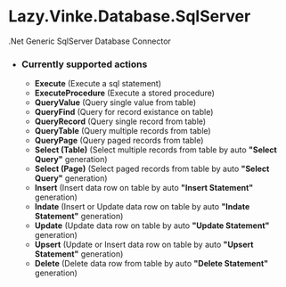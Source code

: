 # Lazy.Vinke.Database.SqlServer
.Net Generic SqlServer Database Connector

- ### Currently supported actions
  - **Execute** (Execute a sql statement)
  - **ExecuteProcedure** (Execute a stored procedure)
  - **QueryValue** (Query single value from table)
  - **QueryFind** (Query for record existance on table)
  - **QueryRecord** (Query single record from table)
  - **QueryTable** (Query multiple records from table)
  - **QueryPage** (Query paged records from table)
  - **Select (Table)** (Select multiple records from table by auto **"Select Query"** generation)
  - **Select (Page)** (Select paged records from table by auto **"Select Query"** generation)
  - **Insert** (Insert data row on table by auto **"Insert Statement"** generation)
  - **Indate** (Insert or Update data row on table by auto **"Indate Statement"** generation)
  - **Update** (Update data row on table by auto **"Update Statement"** generation)
  - **Upsert** (Update or Insert data row on table by auto **"Upsert Statement"** generation)
  - **Delete** (Delete data row from table by auto **"Delete Statement"** generation)
